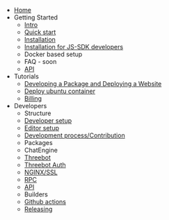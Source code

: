 * [Home](/)
* Getting Started
    * [Intro](./intro.md)
    * [Quick start](./quick_start.md)
    * [Installation](./installation.md)
    * [Installation for JS-SDK developers](./devsetup.md)
    * Docker based setup
    * FAQ - soon
    * [API](generated_apis.md)
* Tutorials
    * [Developing a Package and Deploying a Website](./tutorials/deploying_website_and_packages.md)
    * [Deploy ubuntu container](./tutorials/deploy_ubuntu_container.md)
    * [Billing](./tutorials/billing.md)
* Developers
    * Structure
    * [Developer setup](./devsetup.md)
    * [Editor setup](./editor_setup.md)
    * [Development process/Contribution](./devprocess.md)
    * Packages
    * ChatEngine
    * [Threebot](./threebot/threebot.md)
    * [Threebot Auth](./research/threebot_auth.md)
    * [NGINX/SSL](./research/nginx_ssl.md)
    * [RPC](./rpc.md)
    * [API](generated_apis.md)
    * Builders
    * [Github actions](./githubactions.md)
    * [Releasing](./release.md)
